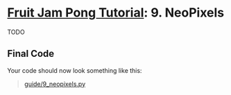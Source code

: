 # [Fruit Jam Pong Tutorial](.#sections): 9. NeoPixels

TODO

## Final Code

Your code should now look something like this:
> [guide/9_neopixels.py](./guide/9_neopixels.py)
